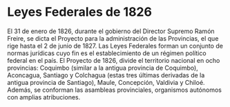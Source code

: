 # Leyes Federales de 1826

El 31 de enero de 1826, durante el gobierno del Director Supremo Ramón Freire, se dicta el Proyecto para la administración de las Provincias, el que rige hasta el 2 de junio de 1827. Las Leyes Federales forman un conjunto de normas jurídicas cuyo fin es el establecimiento de un régimen político federal en el país. El Proyecto de 1826, divide el territorio nacional en ocho provincias: Coquimbo (similar a la antigua provincia de Coquimbo), Aconcagua, Santiago y Colchagua (estas tres últimas derivadas de la antigua provincia de Santiago), Maule, Concepción, Valdivia y Chiloé. Además, se conforman las asambleas provinciales, organismos autónomos con amplias atribuciones.